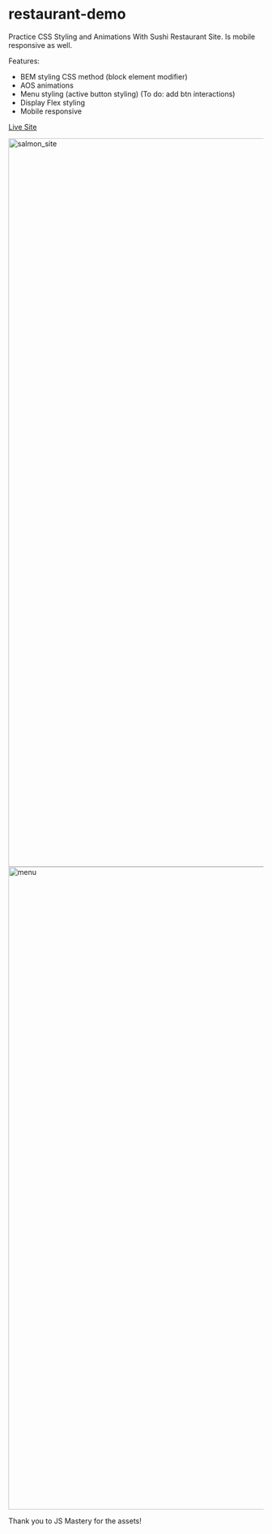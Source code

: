 # restaurant-demo
Practice CSS Styling and Animations With Sushi Restaurant Site. Is mobile responsive as well.

Features:
- BEM styling CSS method (block element modifier)
- AOS animations
- Menu styling (active button styling) (To do: add btn interactions)
- Display Flex styling
- Mobile responsive

<a href='https://restaurant-demo-jmyers.netlify.app/'>Live Site </a>

<img width="1436" alt="salmon_site" src="https://github.com/janellemeowers/restaurant-demo/assets/51424392/d185c2cb-163a-4b0c-9b67-7fbe5fe5e7fc">
<img width="1267" alt="menu" src="https://github.com/janellemeowers/restaurant-demo/assets/51424392/e21a2659-1be5-40ab-9ba6-79b80c723d93">




Thank you to JS Mastery for the assets!
